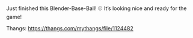 Just finished this Blender-Base-Ball! ⚾️ It’s looking nice and ready for the game!

Thangs: https://thangs.com/mythangs/file/1124482
